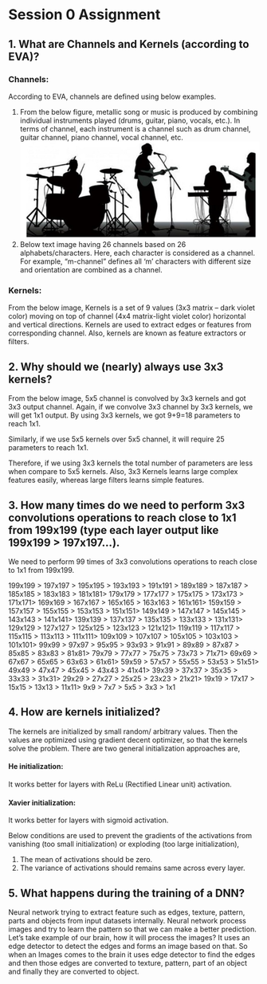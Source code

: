 # Session 0 Assignment

## 1. What are Channels and Kernels (according to EVA)?
### Channels:
According to EVA, channels are defined using below examples.
1. From the below figure, metallic song or music is produced by combining individual instruments played (drums, guitar, piano, vocals, etc.). In terms of channel, each instrument is a channel such as drum channel, guitar channel, piano channel, vocal channel, etc.
![alt text](https://github.com/Yuvaraj0001/EVA7_Assignments/blob/main/Session%200/Images/music%20channel.png)
2. Below text image having 26 channels based on 26 alphabets/characters. Here, each character is considered as a channel. For example, “m-channel” defines all ‘m’ characters with different size and orientation are combined as a channel.

### Kernels:
From the below image, Kernels is a set of 9 values (3x3 matrix – dark violet color) moving on top of channel (4x4 matrix-light violet color) horizontal and vertical directions. Kernels are used to extract edges or features from corresponding channel. Also, kernels are known as feature extractors or filters.


## 2. Why should we (nearly) always use 3x3 kernels?

From the below image, 5x5 channel is convolved by 3x3 kernels and got 3x3 output channel. Again, if we convolve 3x3 channel by 3x3 kernels, we will get 1x1 output. By using 3x3 kernels, we got 9+9=18 parameters to reach 1x1.

Similarly, if we use 5x5 kernels over 5x5 channel, it will require 25 parameters to reach 1x1. 

Therefore, if we using 3x3 kernels the total number of parameters are less when compare to 5x5 kernels. Also, 3x3 Kernels learns large complex features easily, whereas large filters learns simple features.


## 3.	How many times do we need to perform 3x3 convolutions operations to reach close to 1x1 from 199x199 (type each layer output like 199x199 > 197x197...).

We need to perform 99 times of 3x3 convolutions operations to reach close to 1x1 from 199x199.

199x199 > 197x197 > 195x195 > 193x193 > 191x191 >
189x189 > 187x187 > 185x185 > 183x183 > 181x181>
179x179 > 177x177 > 175x175 > 173x173 > 171x171>
169x169 > 167x167 > 165x165 > 163x163 > 161x161>
159x159 > 157x157 > 155x155 > 153x153 > 151x151>
149x149 > 147x147 > 145x145 > 143x143 > 141x141>
139x139 > 137x137 > 135x135 > 133x133 > 131x131>
129x129 > 127x127 > 125x125 > 123x123 > 121x121>
119x119 > 117x117 > 115x115 > 113x113 > 111x111>
109x109 > 107x107 > 105x105 > 103x103 > 101x101>
99x99 > 97x97 > 95x95 > 93x93 > 91x91 >
89x89 > 87x87 > 85x85 > 83x83 > 81x81>
79x79 > 77x77 > 75x75 > 73x73 > 71x71>
69x69 > 67x67 > 65x65 > 63x63 > 61x61>
59x59 > 57x57 > 55x55 > 53x53 > 51x51>
49x49 > 47x47 > 45x45 > 43x43 > 41x41>
39x39 > 37x37 > 35x35 > 33x33 > 31x31>
29x29 > 27x27 > 25x25 > 23x23 > 21x21>
19x19 > 17x17 > 15x15 > 13x13 > 11x11>
9x9 > 7x7 > 5x5 > 3x3 > 1x1


## 4.	How are kernels initialized? 

The kernels are initialized by small random/ arbitrary values. Then the values are optimized using gradient decent optimizer, so that the kernels solve the problem. There are two general initialization approaches are,

#### He initialization: 
It works better for layers with ReLu (Rectified Linear unit) activation.

#### Xavier initialization:  
It works better for layers with sigmoid activation.

Below conditions are used to prevent the gradients of the activations from vanishing (too small initialization) or exploding (too large initialization), 
1.	The mean of activations should be zero.
2.	The variance of activations should remains same across every layer.


## 5.	What happens during the training of a DNN?
Neural network trying to extract feature such as edges, texture, pattern, parts and objects from input datasets internally. 
Neural network process images and try to learn the pattern so that we can make a better prediction. Let’s take example of our brain, how it will process the images? It uses an edge detector to detect the edges and forms an image based on that. So when an Images comes to the brain it uses edge detector to find the edges and then those edges are converted to texture, pattern, part of an object and finally they are converted to object.


